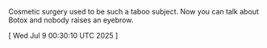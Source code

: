  
Cosmetic surgery used to be such a taboo subject.
Now you can talk about Botox and nobody raises an eyebrow.
 
[ 
Wed Jul  9 00:30:10 UTC 2025
 ]
